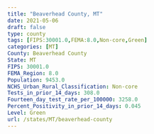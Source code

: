 ```yaml
---
title: "Beaverhead County, MT"
date: 2021-05-06
draft: false
type: county
tags: [FIPS:30001.0,FEMA:8.0,Non-core,Green]
categories: [MT]
County: Beaverhead County
State: MT
FIPS: 30001.0
FEMA_Region: 8.0
Population: 9453.0
NCHS_Urban_Rural_Classification: Non-core
Tests_in_prior_14_days: 308.0
Fourteen_day_test_rate_per_100000: 3258.0
Percent_Positivity_in_prior_14_days: 0.045
Level: Green
url: /states/MT/beaverhead-county
---
```



